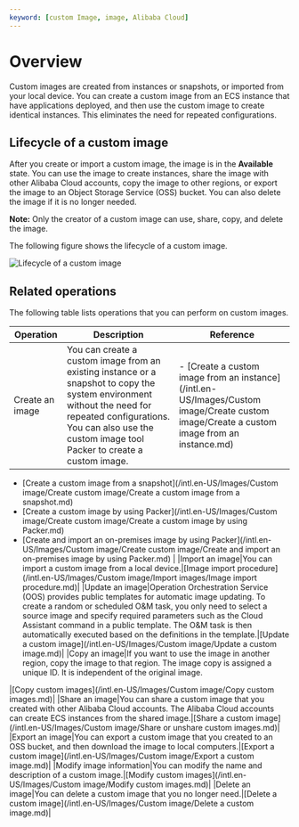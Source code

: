 ```yaml
---
keyword: [custom Image, image, Alibaba Cloud]
---
```


# Overview

Custom images are created from instances or snapshots, or imported from your local device. You can create a custom image from an ECS instance that have applications deployed, and then use the custom image to create identical instances. This eliminates the need for repeated configurations.

## Lifecycle of a custom image

After you create or import a custom image, the image is in the **Available** state. You can use the image to create instances, share the image with other Alibaba Cloud accounts, copy the image to other regions, or export the image to an Object Storage Service \(OSS\) bucket. You can also delete the image if it is no longer needed.

**Note:** Only the creator of a custom image can use, share, copy, and delete the image.

The following figure shows the lifecycle of a custom image.

![Lifecycle of a custom image](https://static-aliyun-doc.oss-cn-hangzhou.aliyuncs.com/assets/img/en-US/5863559951/p34490.png)

## Related operations

The following table lists operations that you can perform on custom images.

|Operation|Description|Reference|
|---------|-----------|---------|
|Create an image|You can create a custom image from an existing instance or a snapshot to copy the system environment without the need for repeated configurations. You can also use the custom image tool Packer to create a custom image.|-   [Create a custom image from an instance](/intl.en-US/Images/Custom image/Create custom image/Create a custom image from an instance.md)
-   [Create a custom image from a snapshot](/intl.en-US/Images/Custom image/Create custom image/Create a custom image from a snapshot.md)
-   [Create a custom image by using Packer](/intl.en-US/Images/Custom image/Create custom image/Create a custom image by using Packer.md)
-   [Create and import an on-premises image by using Packer](/intl.en-US/Images/Custom image/Create custom image/Create and import an on-premises image by using Packer.md) |
|Import an image|You can import a custom image from a local device.|[Image import procedure](/intl.en-US/Images/Custom image/Import images/Image import procedure.md)|
|Update an image|Operation Orchestration Service \(OOS\) provides public templates for automatic image updating. To create a random or scheduled O&M task, you only need to select a source image and specify required parameters such as the Cloud Assistant command in a public template. The O&M task is then automatically executed based on the definitions in the template.|[Update a custom image](/intl.en-US/Images/Custom image/Update a custom image.md)|
|Copy an image|If you want to use the image in another region, copy the image to that region. The image copy is assigned a unique ID. It is independent of the original image.

|[Copy custom images](/intl.en-US/Images/Custom image/Copy custom images.md)|
|Share an image|You can share a custom image that you created with other Alibaba Cloud accounts. The Alibaba Cloud accounts can create ECS instances from the shared image.|[Share a custom image](/intl.en-US/Images/Custom image/Share or unshare custom images.md)|
|Export an image|You can export a custom image that you created to an OSS bucket, and then download the image to local computers.|[Export a custom image](/intl.en-US/Images/Custom image/Export a custom image.md)|
|Modify image information|You can modify the name and description of a custom image.|[Modify custom images](/intl.en-US/Images/Custom image/Modify custom images.md)|
|Delete an image|You can delete a custom image that you no longer need.|[Delete a custom image](/intl.en-US/Images/Custom image/Delete a custom image.md)|

